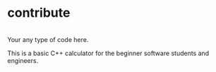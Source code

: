 # contribute
<br>Your any type of code here.

This is a basic C++ calculator for the beginner software students and engineers.
